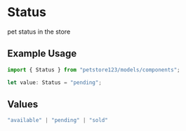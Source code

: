 # Status

pet status in the store

## Example Usage

```typescript
import { Status } from "petstore123/models/components";

let value: Status = "pending";
```

## Values

```typescript
"available" | "pending" | "sold"
```